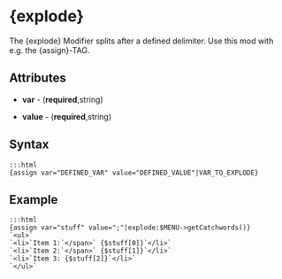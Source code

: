 # {explode}

The {explode} Modifier splits after a defined delimiter.
Use this mod with e.g. the {assign}-TAG.

## Attributes

*  **var** - (__required__,string)

*  **value** - (__required__,string)

## Syntax

	:::html
	{assign var="DEFINED_VAR" value="DEFINED_VALUE"|VAR_TO_EXPLODE}


## Example

	:::html
	{assign var="stuff" value=";"|explode:$MENU->getCatchwords()}
	`<ul>`
	`<li>`Item 1:`</span>` {$stuff[0]}`</li>`
	`<li>`Item 2:`</span>` {$stuff[1]}`</li>`
	`<li>`Item 3: {$stuff[2]}`</li>`
	`</ul>`

